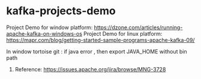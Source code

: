 # kafka-projects-demo
Project Demo for window platform: https://dzone.com/articles/running-apache-kafka-on-windows-os
Project Demo for linux platform: https://mapr.com/blog/getting-started-sample-programs-apache-kafka-09/

In window tortoise git : if java error , then export JAVA_HOME without bin path
1. Reference: https://issues.apache.org/jira/browse/MNG-3728
